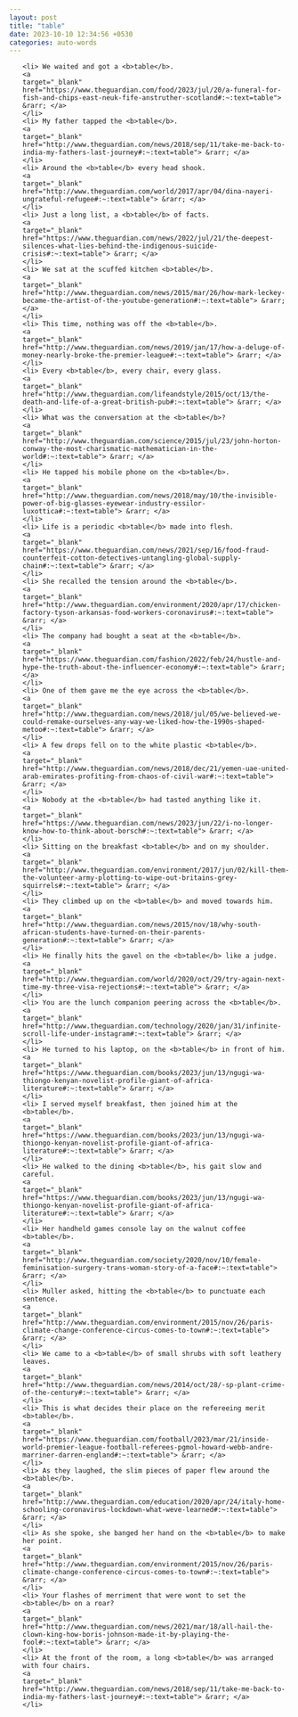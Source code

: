 ```yaml
---
layout: post
title: "table"
date: 2023-10-10 12:34:56 +0530
categories: auto-words
---
```

<ol>

    <li> We waited and got a <b>table</b>.
    <a 
    target="_blank" 
    href="https://www.theguardian.com/food/2023/jul/20/a-funeral-for-fish-and-chips-east-neuk-fife-anstruther-scotland#:~:text=table"> &rarr; </a>
    </li>
    <li> My father tapped the <b>table</b>.
    <a 
    target="_blank" 
    href="http://www.theguardian.com/news/2018/sep/11/take-me-back-to-india-my-fathers-last-journey#:~:text=table"> &rarr; </a>
    </li>
    <li> Around the <b>table</b> every head shook.
    <a 
    target="_blank" 
    href="http://www.theguardian.com/world/2017/apr/04/dina-nayeri-ungrateful-refugee#:~:text=table"> &rarr; </a>
    </li>
    <li> Just a long list, a <b>table</b> of facts.
    <a 
    target="_blank" 
    href="https://www.theguardian.com/news/2022/jul/21/the-deepest-silences-what-lies-behind-the-indigenous-suicide-crisis#:~:text=table"> &rarr; </a>
    </li>
    <li> We sat at the scuffed kitchen <b>table</b>.
    <a 
    target="_blank" 
    href="http://www.theguardian.com/news/2015/mar/26/how-mark-leckey-became-the-artist-of-the-youtube-generation#:~:text=table"> &rarr; </a>
    </li>
    <li> This time, nothing was off the <b>table</b>.
    <a 
    target="_blank" 
    href="http://www.theguardian.com/news/2019/jan/17/how-a-deluge-of-money-nearly-broke-the-premier-league#:~:text=table"> &rarr; </a>
    </li>
    <li> Every <b>table</b>, every chair, every glass.
    <a 
    target="_blank" 
    href="http://www.theguardian.com/lifeandstyle/2015/oct/13/the-death-and-life-of-a-great-british-pub#:~:text=table"> &rarr; </a>
    </li>
    <li> What was the conversation at the <b>table</b>?
    <a 
    target="_blank" 
    href="http://www.theguardian.com/science/2015/jul/23/john-horton-conway-the-most-charismatic-mathematician-in-the-world#:~:text=table"> &rarr; </a>
    </li>
    <li> He tapped his mobile phone on the <b>table</b>.
    <a 
    target="_blank" 
    href="http://www.theguardian.com/news/2018/may/10/the-invisible-power-of-big-glasses-eyewear-industry-essilor-luxottica#:~:text=table"> &rarr; </a>
    </li>
    <li> Life is a periodic <b>table</b> made into flesh.
    <a 
    target="_blank" 
    href="https://www.theguardian.com/news/2021/sep/16/food-fraud-counterfeit-cotton-detectives-untangling-global-supply-chain#:~:text=table"> &rarr; </a>
    </li>
    <li> She recalled the tension around the <b>table</b>.
    <a 
    target="_blank" 
    href="http://www.theguardian.com/environment/2020/apr/17/chicken-factory-tyson-arkansas-food-workers-coronavirus#:~:text=table"> &rarr; </a>
    </li>
    <li> The company had bought a seat at the <b>table</b>.
    <a 
    target="_blank" 
    href="https://www.theguardian.com/fashion/2022/feb/24/hustle-and-hype-the-truth-about-the-influencer-economy#:~:text=table"> &rarr; </a>
    </li>
    <li> One of them gave me the eye across the <b>table</b>.
    <a 
    target="_blank" 
    href="http://www.theguardian.com/news/2018/jul/05/we-believed-we-could-remake-ourselves-any-way-we-liked-how-the-1990s-shaped-metoo#:~:text=table"> &rarr; </a>
    </li>
    <li> A few drops fell on to the white plastic <b>table</b>.
    <a 
    target="_blank" 
    href="http://www.theguardian.com/news/2018/dec/21/yemen-uae-united-arab-emirates-profiting-from-chaos-of-civil-war#:~:text=table"> &rarr; </a>
    </li>
    <li> Nobody at the <b>table</b> had tasted anything like it.
    <a 
    target="_blank" 
    href="https://www.theguardian.com/news/2023/jun/22/i-no-longer-know-how-to-think-about-borsch#:~:text=table"> &rarr; </a>
    </li>
    <li> Sitting on the breakfast <b>table</b> and on my shoulder.
    <a 
    target="_blank" 
    href="http://www.theguardian.com/environment/2017/jun/02/kill-them-the-volunteer-army-plotting-to-wipe-out-britains-grey-squirrels#:~:text=table"> &rarr; </a>
    </li>
    <li> They climbed up on the <b>table</b> and moved towards him.
    <a 
    target="_blank" 
    href="http://www.theguardian.com/news/2015/nov/18/why-south-african-students-have-turned-on-their-parents-generation#:~:text=table"> &rarr; </a>
    </li>
    <li> He finally hits the gavel on the <b>table</b> like a judge.
    <a 
    target="_blank" 
    href="http://www.theguardian.com/world/2020/oct/29/try-again-next-time-my-three-visa-rejections#:~:text=table"> &rarr; </a>
    </li>
    <li> You are the lunch companion peering across the <b>table</b>.
    <a 
    target="_blank" 
    href="http://www.theguardian.com/technology/2020/jan/31/infinite-scroll-life-under-instagram#:~:text=table"> &rarr; </a>
    </li>
    <li> He turned to his laptop, on the <b>table</b> in front of him.
    <a 
    target="_blank" 
    href="https://www.theguardian.com/books/2023/jun/13/ngugi-wa-thiongo-kenyan-novelist-profile-giant-of-africa-literature#:~:text=table"> &rarr; </a>
    </li>
    <li> I served myself breakfast, then joined him at the <b>table</b>.
    <a 
    target="_blank" 
    href="https://www.theguardian.com/books/2023/jun/13/ngugi-wa-thiongo-kenyan-novelist-profile-giant-of-africa-literature#:~:text=table"> &rarr; </a>
    </li>
    <li> He walked to the dining <b>table</b>, his gait slow and careful.
    <a 
    target="_blank" 
    href="https://www.theguardian.com/books/2023/jun/13/ngugi-wa-thiongo-kenyan-novelist-profile-giant-of-africa-literature#:~:text=table"> &rarr; </a>
    </li>
    <li> Her handheld games console lay on the walnut coffee <b>table</b>.
    <a 
    target="_blank" 
    href="http://www.theguardian.com/society/2020/nov/10/female-feminisation-surgery-trans-woman-story-of-a-face#:~:text=table"> &rarr; </a>
    </li>
    <li> Muller asked, hitting the <b>table</b> to punctuate each sentence.
    <a 
    target="_blank" 
    href="http://www.theguardian.com/environment/2015/nov/26/paris-climate-change-conference-circus-comes-to-town#:~:text=table"> &rarr; </a>
    </li>
    <li> We came to a <b>table</b> of small shrubs with soft leathery leaves.
    <a 
    target="_blank" 
    href="http://www.theguardian.com/news/2014/oct/28/-sp-plant-crime-of-the-century#:~:text=table"> &rarr; </a>
    </li>
    <li> This is what decides their place on the refereeing merit <b>table</b>.
    <a 
    target="_blank" 
    href="https://www.theguardian.com/football/2023/mar/21/inside-world-premier-league-football-referees-pgmol-howard-webb-andre-marriner-darren-england#:~:text=table"> &rarr; </a>
    </li>
    <li> As they laughed, the slim pieces of paper flew around the <b>table</b>.
    <a 
    target="_blank" 
    href="http://www.theguardian.com/education/2020/apr/24/italy-home-schooling-coronavirus-lockdown-what-weve-learned#:~:text=table"> &rarr; </a>
    </li>
    <li> As she spoke, she banged her hand on the <b>table</b> to make her point.
    <a 
    target="_blank" 
    href="http://www.theguardian.com/environment/2015/nov/26/paris-climate-change-conference-circus-comes-to-town#:~:text=table"> &rarr; </a>
    </li>
    <li> Your flashes of merriment that were wont to set the <b>table</b> on a roar?
    <a 
    target="_blank" 
    href="http://www.theguardian.com/news/2021/mar/18/all-hail-the-clown-king-how-boris-johnson-made-it-by-playing-the-fool#:~:text=table"> &rarr; </a>
    </li>
    <li> At the front of the room, a long <b>table</b> was arranged with four chairs.
    <a 
    target="_blank" 
    href="http://www.theguardian.com/news/2018/sep/11/take-me-back-to-india-my-fathers-last-journey#:~:text=table"> &rarr; </a>
    </li>